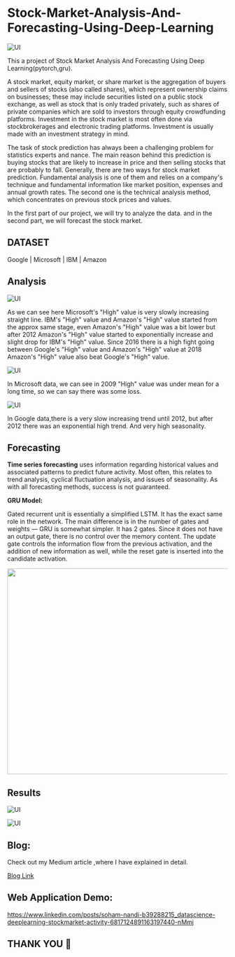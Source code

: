 # Stock-Market-Analysis-And-Forecasting-Using-Deep-Learning

![UI](gg.jpg)

This a project of Stock Market Analysis And Forecasting Using Deep Learning(pytorch,gru).

A stock market, equity market, or share market is the aggregation of buyers and sellers of stocks (also called shares), which represent ownership claims on businesses; these may include securities listed on a public stock exchange, as well as stock that is only traded privately, such as shares of private companies which are sold to investors through equity crowdfunding platforms. Investment in the stock market is most often done via stockbrokerages and electronic trading platforms. Investment is usually made with an investment strategy in mind.

The task of stock prediction has always been a challenging problem for statistics experts and nance. The main reason behind this prediction is buying stocks that are likely to increase in price and then selling stocks that are probably to fall. Generally, there are two ways for stock market prediction. Fundamental analysis is one of them and relies on a company's technique and fundamental information like market position, expenses and annual growth rates. The second one is the technical analysis method, which concentrates on previous stock prices and values.

In the first part of our project, we will try to analyze the data. and in the second part, we will forecast the stock market.

DATASET
------
Google | Microsoft | IBM | Amazon

Analysis
------
![UI](download12.jpg)

As we can see here Microsoft's "High" value is very slowly increasing straight line. IBM's "High" value and Amazon's "High" value started from the approx same stage, even Amazon's "High" value was a bit lower but after 2012 Amazon's "High" value started to exponentially increase and slight drop for IBM's "High" value. Since 2016 there is a high fight going between Google's "High" value and Amazon's "High" value at 2018 Amazon's "High" value also beat Google's "High" value.

![UI](download13.jpg)

In Microsoft data, we can see in 2009 "High" value was under mean for a long time, so we can say there was some loss.

![UI](download14.jpg)

In Google data,there is a very slow increasing trend until 2012, but after 2012 there was an exponential high trend. And very high seasonality.

Forecasting 
------
**Time series forecasting** uses information regarding historical values and associated patterns to predict future activity. Most often, this relates to trend analysis, cyclical fluctuation analysis, and issues of seasonality. As with all forecasting methods, success is not guaranteed.

**GRU Model:**

Gated recurrent unit is essentially a simplified LSTM. It has the exact same role in the network. The main difference is in the number of gates and weights — GRU is somewhat simpler. It has 2 gates. Since it does not have an output gate, there is no control over the memory content. The update gate controls the information flow from the previous activation, and the addition of new information as well, while the reset gate is inserted into the candidate activation.

<p align="left">
    <img src="https://www.researchgate.net/profile/Yuanhang-Su/publication/323570767/figure/fig3/AS:674145788506118@1537740289540/The-diagram-of-a-GRU-cell.ppm" width="570" height="470">
  </p>

Results
-----
![UI](ibm.jpg)

![UI](ibm3.jpg)

Blog:
----

Check out my Medium article ,where I have explained in detail.

[Blog Link](https://nandisoham2017.medium.com/stock-market-analysis-and-forecasting-using-deep-learning-f75052e81301)

Web Application Demo:
-----

https://www.linkedin.com/posts/soham-nandi-b39288215_datascience-deeplearning-stockmarket-activity-6817124891163197440-nMmj

THANK YOU :sparkling_heart:
-----
